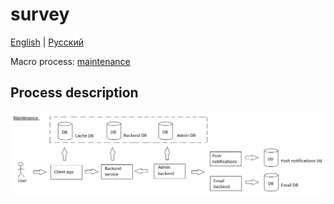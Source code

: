 # survey

[English](survey.md) | [Русский](survey.ru.md)

Macro process: [maintenance](../../macroprocesses/maintenance.md)

## Process description

![maintenance_overall](../../img/maintenance_overall.png)
